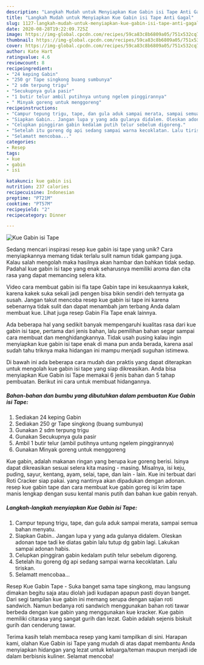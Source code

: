 ```yaml
---
description: "Langkah Mudah untuk Menyiapkan Kue Gabin isi Tape Anti Gagal"
title: "Langkah Mudah untuk Menyiapkan Kue Gabin isi Tape Anti Gagal"
slug: 1127-langkah-mudah-untuk-menyiapkan-kue-gabin-isi-tape-anti-gagal
date: 2020-08-28T19:22:09.725Z
image: https://img-global.cpcdn.com/recipes/59ca83c8b6809a05/751x532cq70/kue-gabin-isi-tape-foto-resep-utama.jpg
thumbnail: https://img-global.cpcdn.com/recipes/59ca83c8b6809a05/751x532cq70/kue-gabin-isi-tape-foto-resep-utama.jpg
cover: https://img-global.cpcdn.com/recipes/59ca83c8b6809a05/751x532cq70/kue-gabin-isi-tape-foto-resep-utama.jpg
author: Kate Hart
ratingvalue: 4.6
reviewcount: 8
recipeingredient:
- "24 keping Gabin"
- "250 gr Tape singkong buang sumbunya"
- "2 sdm terpung trigu"
- "Secukupnya gula pasir"
- "1 butir telur ambil putihnya untung ngelem pinggirannya"
- " Minyak goreng untuk menggoreng"
recipeinstructions:
- "Campur tepung trigu, tape, dan gula aduk sampai merata, sampai semua bahan menyatu."
- "Siapkan Gabin.. Jangan lupa y yang ada gulanya didalem. Oleskan adonan tape tadi ke diatas gabin lalu tutup dg gabin lagi. Lakukan sampai adonan habis."
- "Celupkan pinggiran gabin kedalam putih telur sebelum digoreng."
- "Setelah itu goreng dg api sedang sampai warna kecoklatan. Lalu tiriskan."
- "Selamatt mencobaa..."
categories:
- Resep
tags:
- kue
- gabin
- isi

katakunci: kue gabin isi 
nutrition: 237 calories
recipecuisine: Indonesian
preptime: "PT21M"
cooktime: "PT57M"
recipeyield: "2"
recipecategory: Dinner

---
```



![Kue Gabin isi Tape](https://img-global.cpcdn.com/recipes/59ca83c8b6809a05/751x532cq70/kue-gabin-isi-tape-foto-resep-utama.jpg)

Sedang mencari inspirasi resep kue gabin isi tape yang unik? Cara menyiapkannya memang tidak terlalu sulit namun tidak gampang juga. Kalau salah mengolah maka hasilnya akan hambar dan bahkan tidak sedap. Padahal kue gabin isi tape yang enak seharusnya memiliki aroma dan cita rasa yang dapat memancing selera kita.

Video cara membuat gabin isi fla tape Gabin tape ini kesukaannya kakek, karena kakek suka sekali jadi pengen bisa bikin sendiri deh ternyata ga susah. Jangan takut mencoba resep kue gabin isi tape ini karena sebenarnya tidak sulit dan dapat menambah jam terbang Anda dalam membuat kue. Lihat juga resep Gabin Fla Tape enak lainnya.

Ada beberapa hal yang sedikit banyak mempengaruhi kualitas rasa dari kue gabin isi tape, pertama dari jenis bahan, lalu pemilihan bahan segar sampai cara membuat dan menghidangkannya. Tidak usah pusing kalau ingin menyiapkan kue gabin isi tape enak di mana pun anda berada, karena asal sudah tahu triknya maka hidangan ini mampu menjadi suguhan istimewa.


Di bawah ini ada beberapa cara mudah dan praktis yang dapat diterapkan untuk mengolah kue gabin isi tape yang siap dikreasikan. Anda bisa menyiapkan Kue Gabin isi Tape memakai 6 jenis bahan dan 5 tahap pembuatan. Berikut ini cara untuk membuat hidangannya.

<!--inarticleads1-->

##### Bahan-bahan dan bumbu yang dibutuhkan dalam pembuatan Kue Gabin isi Tape:

1. Sediakan 24 keping Gabin
1. Sediakan 250 gr Tape singkong (buang sumbunya)
1. Gunakan 2 sdm terpung trigu
1. Gunakan Secukupnya gula pasir
1. Ambil 1 butir telur (ambil putihnya untung ngelem pinggirannya)
1. Gunakan  Minyak goreng untuk menggoreng


Kue gabin, adalah makanan ringan yang berupa kue goreng berisi. Isinya dapat dikreasikan sesuai selera kita masing - masing. Misalnya, isi keju, puding, sayur, kentang, ayam, selai, tape, dan lain - lain. Kue ini terbuat dari Roti Cracker siap pakai. yang nantinya akan dipadukan dengan adonan. resep kue gabin tape dan cara membuat kue gabin goreg isi krim tape manis lengkap dengan susu kental manis putih dan bahan kue gabin renyah. 

<!--inarticleads2-->

##### Langkah-langkah menyiapkan Kue Gabin isi Tape:

1. Campur tepung trigu, tape, dan gula aduk sampai merata, sampai semua bahan menyatu.
1. Siapkan Gabin.. Jangan lupa y yang ada gulanya didalem. Oleskan adonan tape tadi ke diatas gabin lalu tutup dg gabin lagi. Lakukan sampai adonan habis.
1. Celupkan pinggiran gabin kedalam putih telur sebelum digoreng.
1. Setelah itu goreng dg api sedang sampai warna kecoklatan. Lalu tiriskan.
1. Selamatt mencobaa...


Resep Kue Gabin Tape - Suka banget sama tape singkong, mau langsung dimakan begitu saja atau diolah jadi kudapan apapun pasti doyan banget. Dari segi tampilan kue gabin ini memang serupa dengan sajian roti sandwich. Namun bedanya roti sandwich menggunakan bahan roti tawar berbeda dengan kue gabin yang menggunakan kue kracker. Kue gabin memiliki citarasa yang sangat gurih dan lezat. Gabin adalah sejenis biskuit gurih dan cenderung tawar. 

Terima kasih telah membaca resep yang kami tampilkan di sini. Harapan kami, olahan Kue Gabin isi Tape yang mudah di atas dapat membantu Anda menyiapkan hidangan yang lezat untuk keluarga/teman maupun menjadi ide dalam berbisnis kuliner. Selamat mencoba!
